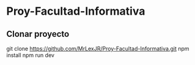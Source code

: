# Proy-Facultad-Informativa
## Clonar proyecto 
git clone https://github.com/MrLexJR/Proy-Facultad-Informativa.git
npm install
npm run dev
